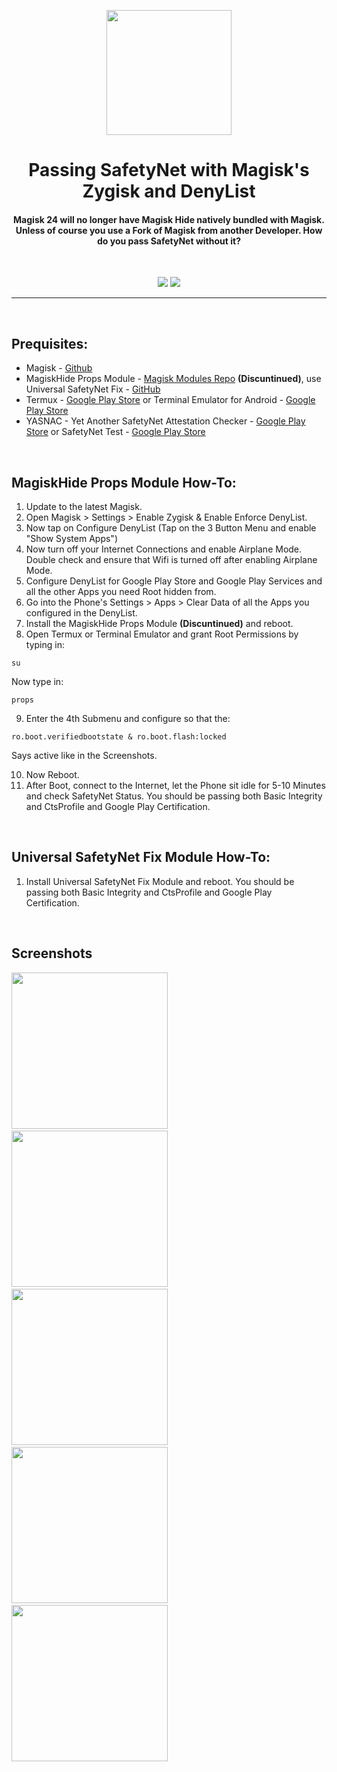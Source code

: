 <p align="center"><img src="https://github.com/K3V1991/Passing-SafetyNet-with-Magisk-Zygisk-and-DenyList/blob/main/Google-Play-Services.png" width="200"></a>
<h1 align="center"><b>Passing SafetyNet with Magisk's Zygisk and DenyList</b></h1>
<h4 align="center">Magisk 24 will no longer have Magisk Hide natively bundled with Magisk. 
Unless of course you use a Fork of Magisk from another Developer.
How do you pass SafetyNet without it?</h4>
<br />

<p align="center">
<a href="https://www.paypal.com/cgi-bin/webscr?cmd=_s-xclick&hosted_button_id=HW8B98TVDLKWA" alt="Donate-PayPal"><img src="https://img.shields.io/badge/Donate-PayPal-blue"></a>
<a href="https://github.com/K3V1991/Donate-Crypto" alt="Donate-Crypto"><img src="https://img.shields.io/badge/Donate-Crypto-yellow"></a>
<hr>
<br />

## Prequisites:
* Magisk - [Github](https://github.com/topjohnwu/Magisk "Magisk")
* MagiskHide Props Module - [Magisk Modules Repo](https://github.com/Magisk-Modules-Repo/MagiskHidePropsConf "MagiskHidePropsConf") **(Discuntinued)**, use Universal SafetyNet Fix - [GitHub](https://github.com/kdrag0n/safetynet-fix "Universal SafetyNet Fix")
* Termux - [Google Play Store](https://play.google.com/store/apps/details?id=com.termux "Termux") or Terminal Emulator for Android - [Google Play Store](https://play.google.com/store/apps/details?id=jackpal.androidterm "Terminal Emulator") 
* YASNAC - Yet Another SafetyNet Attestation Checker - [Google Play Store](https://play.google.com/store/apps/details?id=rikka.safetynetchecker "YASNAC") or SafetyNet Test - [Google Play Store](https://play.google.com/store/apps/details?id=org.freeandroidtools.safetynettest "SafetyNet Test")
<br />

## MagiskHide Props Module How-To:
1. Update to the latest Magisk.
2. Open Magisk > Settings > Enable Zygisk & Enable Enforce DenyList.
3. Now tap on Configure DenyList (Tap on the 3 Button Menu and enable "Show System Apps")
4. Now turn off your Internet Connections and enable Airplane Mode. Double check and ensure that Wifi is turned off after enabling Airplane Mode.
5. Configure DenyList for Google Play Store and Google Play Services and all the other Apps you need Root hidden from.
6. Go into the Phone's Settings > Apps > Clear Data of all the Apps you configured in the DenyList.
7. Install the MagiskHide Props Module **(Discuntinued)** and reboot.
8. Open Termux or Terminal Emulator and grant Root Permissions by typing in:
```
su
```
Now type in:
```
props
```
9. Enter the 4th Submenu and configure so that the:
```
ro.boot.verifiedbootstate & ro.boot.flash:locked
```
Says active like in the Screenshots.

10. Now Reboot.
11. After Boot, connect to the Internet, let the Phone sit idle for 5-10 Minutes and check SafetyNet Status. 
You should be passing both Basic Integrity and CtsProfile and Google Play Certification.
<br />

## Universal SafetyNet Fix Module How-To:
1. Install Universal SafetyNet Fix Module and reboot.
You should be passing both Basic Integrity and CtsProfile and Google Play Certification.
<br />

## Screenshots
<img src="https://github.com/K3V1991/Passing-SafetyNet-with-Magisk-Zygisk-and-DenyList/blob/main/Temux-su.jpg" width="250"></a> &emsp;
<img src="https://github.com/K3V1991/Passing-SafetyNet-with-Magisk-Zygisk-and-DenyList/blob/main/Termux-props.jpg" width="250"></a> &emsp;
<img src="https://github.com/K3V1991/Passing-SafetyNet-with-Magisk-Zygisk-and-DenyList/blob/main/MagiskHide-Props-Config-Menu.jpg" width="250"></a> &emsp;
<img src="https://github.com/K3V1991/Passing-SafetyNet-with-Magisk-Zygisk-and-DenyList/blob/main/Edit-MagiskHide-props.jpg" width="250"></a> &emsp;
<img src="https://github.com/K3V1991/Passing-SafetyNet-with-Magisk-Zygisk-and-DenyList/blob/main/SafetyNet-Checker.jpg" width="250"></a>
